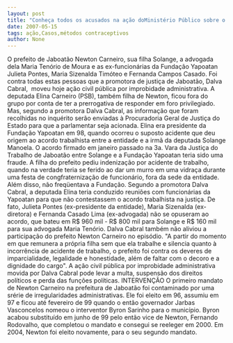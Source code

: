 ```yaml
---
layout: post
title: "Conheça todos os acusados na ação doMinistério Público sobre o caso Yapoatan"
date: 2007-05-15
tags: ação,Casos,métodos contraceptivos
author: None
---
```

O prefeito de Jaboat&atilde;o Newton Carneiro, sua filha Solange, a advogada dela Maria Ten&oacute;rio de Moura e as ex-funcion&aacute;rias da Funda&ccedil;&atilde;o Yapoatan Julieta Pontes, Maria Sizenalda Tim&oacute;teo e Fernanda Campos Casado. Foi contra todas estas pessoas que a promotora de justi&ccedil;a de Jaboat&atilde;o, Dalva Cabral,&nbsp;&nbsp;moveu hoje a&ccedil;&atilde;o civil p&uacute;blica por improbidade administrativa.
A deputada Elina Carneiro&nbsp;(PSB), tamb&eacute;m filha de Newton, ficou fora do grupo por conta de&nbsp;ter a prerrogativa de responder em foro privilegiado. Mas, segundo a promotora Dalva Cabral,&nbsp;as informa&ccedil;&atilde;o que foram recolhidas&nbsp;no inqu&eacute;rito ser&atilde;o enviadas &agrave; Procuradoria Geral de Justi&ccedil;a do Estado para que a parlamentar seja acionada.
Elina era presidente da Funda&ccedil;&atilde;o Yapoatan em 98, quando ocorreu o suposto acidente que deu origem ao acordo trabalhista entre a entidade e a irm&atilde; da deputada Solange Manoela. 
O acordo firmado em janeiro passado na 3a. Vara da Justi&ccedil;a do Trabalho de Jaboat&atilde;o entre Solange e a Funda&ccedil;&atilde;o Yapoatan teria sido uma fraude. A&nbsp;filha do prefeito pediu indeniza&ccedil;&atilde;o por acidente de trabalho, quando na verdade teria se ferido ao dar um murro em uma vidra&ccedil;a&nbsp;durante uma festa de congfraterniza&ccedil;&atilde;o de funcion&aacute;rio, fora da sede da entidade. Al&eacute;m disso, n&atilde;o freq&uuml;entava a Funda&ccedil;&atilde;o.
Segundo a promotora&nbsp;Dalva Cabral,&nbsp;a deputada Elina teria conduzido reuni&otilde;es com&nbsp;funcion&aacute;rias da Yapoatan&nbsp;para que n&atilde;o contestassem o acordo trabalhista na justi&ccedil;a. De fato, Julieta Pontes (ex-presidente da entidade), Maria Sizenalda (ex-diretora) e Fernanda Casado Lima (ex-advogada) n&atilde;o&nbsp;se opuseram&nbsp;ao acordo, que bateu em R$ 960 mil - R$ 800 mil para Solange e R$ 160 mil para sua advogada Maria Ten&oacute;rio.
Dalva Cabral tamb&eacute;m n&atilde;o aliviou a participa&ccedil;&atilde;o do prefeito Newton Carneiro no epis&oacute;dio. &quot;A partir do momento em que remunera a pr&oacute;pria filha sem que ela trabalhe e silencia quanto &agrave; incorr&ecirc;ncia de acidente de trabalho, o prefeito foi contra os deveres de imparcialidade, legalidade e honestidade, al&eacute;m de faltar com o decoro e a dignidade do cargo&quot;.
A a&ccedil;&atilde;o civil p&uacute;blica por improbidade administrativa movida por Dalva Cabral pode levar a multa, suspens&atilde;o dos direitos pol&iacute;ticos e perda das fun&ccedil;&otilde;es pol&iacute;ticas.
INTERVEN&Ccedil;&Atilde;O
O primeiro mandato de Newton Carneiro na prefeitura de Jaboat&atilde;o foi contaminado por uma sr&eacute;rie de irregularidades administrativas.
Ele foi eleito em 96, assumiu em 97 e ficou at&eacute; fevereiro de 99 quando o ent&atilde;o governador Jarbas Vasconcelos nomeou o interventor Byron Sarinho para o munic&iacute;pio.
Byron acabou substitu&iacute;do em junho de 99 pelo ent&atilde;o vice de Newton, Fernando Rodovalho, que completou o mandato e consegui se reeleger em 2000. Em 2004, Newton foi eleito novamente, para o seu segundo mandato. 